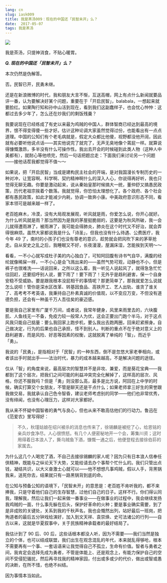 ```yaml
---
lang: cn
slug: iask009
title: 我是茶汤009：现在的中国还「民智未开」么？
date:  2017-05-07
tags: 我是茶汤
---
```

<!-- more -->
![](http://oouh9u8nz.bkt.gdipper.com//iask009.jpg)

我是茶汤，只提神消食，不贴心暖胃。

__***Q. 现在的中国还「民智未开」么？***__

本次仍然是伪解答。

否。民智已开，民勇未继。

还是在新浪微博的时代，我和朋友大言不惭，互送高帽，网上有点什么新闻就要品评一番，认为要解决好某个问题，重要在于「开启民智」，balabala，一想起来就要脸红。如果陶行知和孙中山活到现在，看到我们这副蠢样子，也会忧心忡忡：这都过去多少年了，怎么还在炒我们的剩饭残羹？

我要说现在已经练成了有史以来最为鸡贼的中国人，群体智商已经达到最高的境界，恨不得变得傻一些才好。估计这种论调大家虽然觉得过份，也能看出有一点点道理。中国的公知们有个老毛病就是，假定大众都比他傻，视野都没他开阔，因此就有必要听他说点话——其实他说完了就完了，无声无臭地像个蔫屁一样。就算说得慷慨激昂，多半没有什么可操作性。我出去开会的时候碰到此类人物（这种人中美都有），就耐心等他喷完，然后一句话把题岔走：下面我们来讨论另一个问题——接他话茬我都觉得不值～～

如果说，把「开启民智」当成是建构民主社会的开端，是对我国漫长专制历史的一种对冲，让宽容啊、科学啊、契约精神啊什么的深入人心，你说得再好听，我也只觉得无聊无趣。你要是激动起来，说从秦始皇那时候搞大一统，董仲舒又搞愚民政策，历代老祖宗挨着个数落。我就觉得，你恐怕太理想化了。各个政府、各个社会都有愚民政策，如此才能减少内耗，协调一致奔小康。中美政府意识形态不同，看家本领可是越来越一样了。

老百姓麻木，冷漠，没有大局观发展观，听风就是雨，你爱怎么说，你开心就好。为什么听风就是雨？那当然因为是我的茅屋挺脆弱的，这要是为秋风所破，我一会儿就得遭雨淋了，被雨淋了，我可能会得肺炎，肺炎在这个时代又不好治，就会弄得很麻烦。虽然大家都说我是什么「诗圣」，但我也没有什么待遇、公费医疗，我今年 49 了，南村的小孩子们也没有尊老的意识，趁势就会把风吹下来的茅草抢走。自从安史之乱之后，我睡眠又不好，长夜漫漫，屋漏床湿，怎能挨到天明～～

看看，一不小心就写成杜子美的内心独白了，可知阿回腹有诗书气自华，满腹的经纶就像稀屎一样，一不小心是会飞溅出来的——虽然气势可观，动静也不小，但是裤子也很难洗——话说回来，之所以这么着，我一听见人说起风了，就得急急忙忙往回赶，还要招呼别人说，要下雨了！要下雨了！无外乎是趋利避害，保一个自身安稳不受威胁。要是跟我根本没屁相干的事情呢？那更简单了，那我就爱怎么说就怎么说呗！管你是深水区改革、转基因食品、高铁开工、艺人出轨、谁贪了谁关了、高考考不考英语，我秉持自己朴素真诚的价值观，以不变应万变，不但没有道德负担，还会有一种虽千万人吾往矣的豪迈感。

要是我自己家里有广厦千万间，或者说，我常年健身，风里来雨里去的，六块腹肌、人鱼线无一不备，免疫力较一般常人为优，这会正要出门跑个半马，对于这点风我只能自己掂量：要么我回家上跑步机，要么我出去跑两圈，回来赶紧擦身。自己做决定，行为的后果也自己承担，怪不到别人。判断的重点不在于绝对意义上的趋利避害，而是风险、好恶等因素的权衡，这就脱离了单纯的「智」，而近乎「勇」。

我说的「民勇」，是指相对于「民智」的一种东西，倒不是忽悠大家老拳相向，或者该出手时就出手——法治时代，暴力的成本越来越高，不是解决问题的途径。

仅从「智」的角度来说，最高层次的智慧并不是非攻、兼爱，而是葵花宝典——我都到了这个层次，把我们之间可能的利益冲突完全化解掉了，这样高的层次、风格，你还不服我吗？但是「勇」则没那么高，最多是比方说，阿回在上中学的时候，确实打算交个女朋友，不管是聊天还是干点什么；如果老师拿三好生的荣誉跟我做交易，我就承认自己色令智昏，建议老师考虑别的同学——他们也非常优秀，没有绯闻，也没有心理压力，这样对大家都好。

我从来不怀疑中国智者的勇气与良心，但也从来不敢高估他们的行动力。鲁迅在《范爱农》里写得好：

> 不久，秋瑾姑娘在绍兴被杀的消息也传来了，徐锡麟是被挖了心，给恩铭的亲兵炒食净尽。人心很愤怒。有几个人便密秘地开一个会，筹集川资；这时用得着日本浪人了，撕乌贼鱼下酒，慷慨一通之后，他便登程去接徐伯荪的家属去。

为什么这几个人喝完了酒，不自己去接徐锡麟的家人呢？因为只有日本浪人信奉任侠精神，既能与之纵论天下大势，又能给请去办个事帮个忙什么的。我们只管出点钱，凝结共识，以大义奋激士心就可以——他不想想凡事鸡贼，假以人手，背黑锅我来，送死你去，结果就只有一路黑锅背到底的命。

在公知与预备公知的语境下，「民智未开」的意思是：老百姓不肯听我的，都不来捧我，只是守着他们自己的生存智慧，过他们自己的日子。这样不行。你们得认同我，理解我，然后让我们一起来做一番事业——在做事业的过程中，我会继续发扬我鸡贼的一面，什么事先躲在后头，保护好革命的火种；要是事业确实需要，到了是非成败的关键处，关系到我的千秋声名，我也会慨然出列，站好最后一班岗，把殉道者的最后五分钟戏给演好，加入到文天祥、袁崇焕、史可法诸公的行列——自古以来，这就是华夏叙事中，关于民族精神承载者的最好结局了。

我估计到了 90 后、00 后，这些话根本都没人听，因为不需要——我们当然是独立的个体，也可以结成联盟，我们出生在观念混乱的年代，本来就乱得够呛，根本不需要再有一个事、一套话语来让我觉得自己不孤立，生命有价值。智者与勇者之间，我肯定会选择先成为勇者，不管是体能上、还是观念上，有能力保护自己的空间不受侵犯骚扰，然后再寻找我的精神家园，付出或多或少的代价，做出或智或愚的决断，在所不惜，也绝不纠结。

因为事情本当如此。